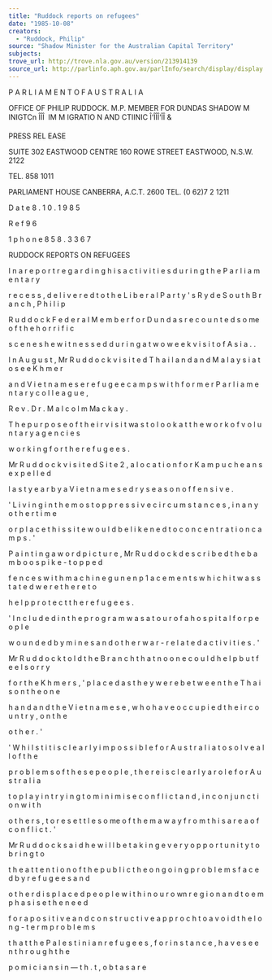 ```yaml
---
title: "Ruddock reports on refugees"
date: "1985-10-08"
creators:
  - "Ruddock, Philip"
source: "Shadow Minister for the Australian Capital Territory"
subjects:
trove_url: http://trove.nla.gov.au/version/213914139
source_url: http://parlinfo.aph.gov.au/parlInfo/search/display/display.w3p;query=Id%3A%22media/pressrel/HPR03004346%22
---
```


 P A R L I A M E N T  O F  A U S T R A L I A

 OFFICE OF PHILIP RUDDOCK. M.P. MEMBER FOR DUNDAS  SHADOW M INIGTCn ÎÎÎ   IM M IGRATIO N AND CTIINIC Î‘ÎÎÎ‘ÎÎ &

 PRESS REL EASE

 SUITE 302  EASTWOOD CENTRE  160 ROWE STREET  EASTWOOD, N.S.W. 2122 

 TEL. 858 1011

 PARLIAMENT HOUSE  CANBERRA, A.C.T. 2600  TEL. (0 62)7 2 1211

 D a t e  8 . 1 0 . 1 9 8 5  

 R e f  9 6

 1 p h o n e  8 5 8 . 3 3 6 7

 RUDDOCK REPORTS ON REFUGEES

 I n  a r e p o r t  r e g a r d i n g  h i s  a c t i v i t i e s  d u r i n g  t h e  P a r l i a m e n t a r y  

 r e c e s s ,  d e l i v e r e d  t o  t h e  L i b e r a l  P a r t y ' s  R y d e  S o u t h  B r a n c h , P h i l i p  

 R u d d o c k  F e d e r a l  M e m b e r  f o r  D u n d a s  r e c o u n t e d  s o me  o f  t h e  h o r r i f i c  

 s c e n e s  h e  w i t n e s s e d  d u r i n g  a t w o  w e e k  v i s i t  o f  A s i a . .

 I n  A u g u s t , Mr  R u d d o c k  v i s i t e d  T h a i l a n d  a n d  M a l a y s i a  t o  s e e  K h m e r  

 a n d  V i e t n a m e s e  r e f u g e e  c a m p s  w i t h  f o r m e r  P a r l i a m e n t a r y  c o l l e a g u e ,

 R e v .  D r .  M a l c o l m  Ma c k  a y .

 T h e  p u r p o s e  o f  t h e i r  v i s i t  wa s  t o  l o o k  a t  t h e  w o r k  o f  v o l u n t a r y  a g e n c i e s  

 w o r k i n g  f o r  t h e  r e f u g e e s .

 Mr  R u d d o c k  v i s i t e d  S i t e  2 ,  a l o c a t i o n  f o r  K a m p u c h e a n s  e x p e l l e d  

 l a s t  y e a r  b y  a V i e t n a m e s e  d r y  s e a s o n  o f f e n s i v e .

 ' L i v i n g  i n  t h e  m o s t  o p p r e s s i v e  c i r c u m s t a n c e s ,  i n  a n y  o t h e r  t i m e  

 o r  p l a c e  t h i s  s i t e  w o u l d  b e  l i k e n e d  t o  c o n c e n t r a t i o n  c a m p s . '

 P a i n t i n g  a w o r d  p i c t u r e ,  Mr  R u d d o c k  d e s c r i b e d  t h e  b a m b o o  s p i k e - t o p p e d  

 f e n c e s  w i t h  m a c h i n e  g u n  e n p 1 a c e m e n t s  w h i c h  i t  w a s  s t a t e d  w e r e  t h e r e  t o  

 h e l p  p r o t e c t  t h e  r e f u g e e s .

 ' I n c l u d e d  i n  t h e  p r o g r a m  w a s  a t o u r  o f  a h o s p i t a l  f o r  p e o p l e  

 w o u n d e d  b y  m i n e s  a n d  o t h e r  w a r - r e l a t e d  a c t i v i t i e s .  '

 Mr  R u d d o c k  t o l d  t h e  B r a n c h  t h a t  n o  o n e  c o u l d  h e l p  b u t  f e e l  s o r r y  

 f o r  t h e  K h m e r s ,  ' p l a c e d  a s  t h e y  w e r e  b e t w e e n  t h e  T h a i s  o n  t h e  o n e  

 h a n d  a n d  t h e  V i e t n a m e s e ,  w h o  h a v e  o c c u p i e d  t h e i r  c o u n t r y , o n  t h e  

 o t h e r . '

 ' W h i l s t  i t  i s  c l e a r l y  i m p o s s i b l e  f o r  A u s t r a l i a  t o  s o l v e  a l l  o f  t h e  

 p r o b l e m s  o f  t h e s e  p e o p l e ,  t h e r e  i s  c l e a r l y  a r o l e  f o r  A u s t r a l i a  

 t o  p l a y  i n  t r y i n g  t o  m i n i m i s e  c o n f l i c t  a n d , i n  c o n j u n c t i o n  w i t h  

 o t h e r s ,  t o  r e s e t t l e  s o me  o f  t h e m  a w a y  f r o m  t h i s  a r e a  o f  c o n f l i c t .  '

 Mr  R u d d o c k  s a i d  h e  w i l l  b e  t a k i n g  e v e r y  o p p o r t u n i t y  t o  b r i n g  t o

 t h e  a t t e n t i o n  o f  t h e  p u b l i c  t h e  o n g o i n g  p r o b l e m s  f a c e d  b y  r e f u g e e s  a n d

 o t h e r  d i s p l a c e d  p e o p l e  w i t h i n  o u r  o wn  r e g i o n  a n d  t o  e m p h a s i s e  t h e  n e e d

 f o r  a p o s i t i v e  a n d  c o n s t r u c t i v e  a p p r o  c h  t o  a v o i d  t h e  l o n g - t e r m  p r o b l e m s  

 t h a t  t h e  P a l e s t i n i a n  r e f u g e e s , f o r  i n s t a n c e ,  h a v e  s e e n  t h r o u g h  t h e

 p o m i c i a n s  i n —  t h . t  , o b t a s a r e

